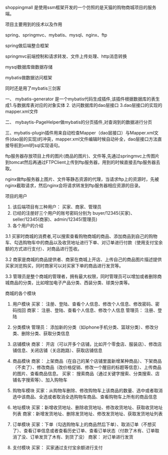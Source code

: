 shoppingmall 
是使用ssm框架开发的一个仿照的是天猫的购物商城项目的服务端。

项目主要用到的技术以及作用

spring、springmvc、mybatis、mysql、nginx、ftp

spring做后端整合框架

springmvc前端控制和请求转发、文件上传处理、http消息转换

mysql数据库做数据存储

mybatis做数据访问框架

同时还是用了mybatis三剑客

一、 mybatis-generator 是一个mybatis代码生成插件,该插件根据数据库的表生成1.与数据库表对应的对象实体 2. 访问数据库的dao层接口 3.dao层接口的实现的mapper.xml文件

二、 mybaytis-PageHelper做mybatis的分页插件,对查询到的数据进行分页

三、mybatis-plugin插件用来自动检查Mapper（dao层接口）与Mapper.xml文件(dao层的实现)的冲突，mapper.xml文件编辑时候自动补全，dao层接口方法直接导航到xml的sql实现语句。

ftp服务器存放项目上传的图片(商品的图片)、文件等,先通过springmvc上传图片到tomcat然后再通过FTPClient上传到ftp服务器，用到的时候直接去ftp服务器去取。

nginx做ftp服务器上图片、文件等静态资源的代理，当请求ftp上的资源时，先被nginx截取请求，然后nginx会将请求转发到ftp服务器相应资源的目录。

项目的用户
1. 该后端项目有三种用户： 买家、商家、管理员
2. 已经的注册好三个用户的账号密码分别为  buyer/12345(买家)、seller/12345(商家)、admin/12345(管理员)
3. 各个用户的介绍 

3.1 买家时商城的消费者,可以搜索查看购物商城的商品、添加商品到自己的购物车、勾选购物车中的商品以及收货地址进行下单、对订单进行付款（使用支付宝余额的方式进行支付）、对商品进行签收。

3.2 商家是商城的商品提供者、商家在商城上开店、上传自己的商品图片描述提供买家浏览购买，同时商家可以对买家下单的商品进行发货等。

3.3 管理员是整个商城的管理者，拥有最大权限，同时管理员可以增加或者删除商城商品的分类，比如增加电子产品分类、西装分类、球类分类等。

商城的各个模块
1. 用户模块
   买家： 注册、登陆、查看个人信息、修改个人信息、修改密码、密码找回
   商家： 注册、登陆、查看个人信息、修改个人信息
   管理员： 注册、登陆
   
2. 分类模块
   管理员： 添加新的分类（如iphone手机分类、篮球分类）、修改分类、删除分类、获取分类信息

3. 店铺模块
   商家： 开店（可以开多个店铺，比如开个零食店、服装店）、修改店铺信息、关闭店铺（关店跑路）、获取店铺信息

4. 商品模块
   商家： 上架商品（在自己的某个店铺里面新增某种商品）、下架商品（不卖了）、修改商品（改价格促销、修改一个醒目的标题等信息）、上传商品的图片、查看商品信息。
   买家： 搜索商品（通过关键字搜索、分类搜索、店铺名字搜索等）、加入购物车
   
5. 购物车模块
   买家：从购物车删除、修改购物车上该商品的数量、选中或者取消选中该商品、全选或者取消全选购物车商品、查看购物车上所有的商品信息
   
6. 地址模块
   买家：新增收货地址、删除收货地址、修改收货地址、获取收货地址列表
   商家：新增发货地址、删除发货地址、修改发货地址、获取发货地址列表

7. 订单模块
   买家：下单（勾选购物车上的商品然后下单）、取消订单（不想买了）、查看订单信息或者查看历史订单、查看订单状态（付款了木有、订单取消了没、订单发货了木有、到货了没）
   商家： 对订单进行发货
   
8. 支付模块
   买家： 买家通过支付宝余额进行支付
 